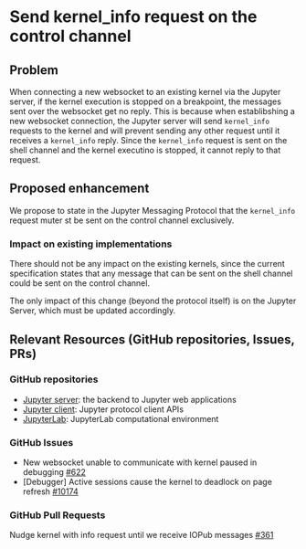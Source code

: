 # Send kernel\_info request on the control channel

## Problem

When connecting a new websocket to an existing kernel via the Jupyter server, if the kernel execution is
stopped on a breakpoint, the messages sent over the websocket get no reply. This is because when
establibshing a new websocket connection, the Jupyter server will send `kernel_info` requests to the kernel
and will prevent sending any other request until it receives a `kernel_info` reply. Since the `kernel_info`
request is sent on the shell channel and the kernel executino is stopped, it cannot reply to that request.

## Proposed enhancement

We propose to state in the Jupyter Messaging Protocol that the `kernel_info` request muter st be sent on the
control channel exclusively.

### Impact on existing implementations

There should not be any impact on the existing kernels, since the current specification states that any message
that can be sent on the shell channel could be sent on the control channel.

The only impact of this change (beyond the protocol itself) is on the Jupyter Server, which must be updated
accordingly.

## Relevant Resources (GitHub repositories, Issues, PRs)

### GitHub repositories

- [Jupyter server](https://github.com/jupyter-server/jupyter_server): the backend to Jupyter web applications
- [Jupyter client](https://github.com/jupyter/jupyter_client):  Jupyter protocol client APIs
- [JupyterLab](https://github.com/jupyterlab/jupyterlab): JupyterLab computational environment

### GitHub Issues

- New websocket unable to communicate with kernel paused in debugging [#622](https://github.com/jupyter-server/jupyter_server/issues/622)
- [Debugger] Active sessions cause the kernel to deadlock on page refresh [#10174](https://github.com/jupyterlab/jupyterlab/issues/10174)

### GitHub Pull Requests

Nudge kernel with info request until we receive IOPub messages [#361](https://github.com/jupyter-server/jupyter_server/pull/361)

